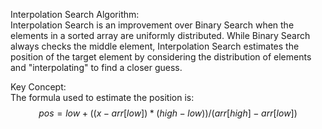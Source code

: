 Interpolation Search Algorithm:  
    Interpolation Search is an improvement over Binary Search when the elements in a sorted array are uniformly distributed. While Binary Search always   checks the middle element, Interpolation Search estimates the position of the target element by considering the distribution of elements and    "interpolating" to find a closer guess.

Key Concept:  
The formula used to estimate the position is:  
        $$
            pos = low + ((x - arr[low]) * (high - low))/(arr[high] - arr[low])
        $$